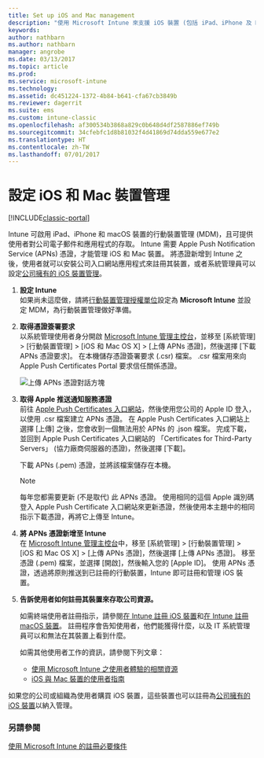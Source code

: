 ```yaml
---
title: Set up iOS and Mac management
description: "使用 Microsoft Intune 來支援 iOS 裝置 (包括 iPad、iPhone 及 Mac OS X 裝置) 的行動裝置管理 (MDM)。"
keywords: 
author: nathbarn
ms.author: nathbarn
manager: angrobe
ms.date: 03/13/2017
ms.topic: article
ms.prod: 
ms.service: microsoft-intune
ms.technology: 
ms.assetid: dc451224-1372-4b84-b641-cfa67cb3849b
ms.reviewer: dagerrit
ms.suite: ems
ms.custom: intune-classic
ms.openlocfilehash: af300534b3868a829c0b648d4df2587886ef749b
ms.sourcegitcommit: 34cfebfc1d8b81032f4d41869d74dda559e677e2
ms.translationtype: HT
ms.contentlocale: zh-TW
ms.lasthandoff: 07/01/2017
---
```

# <a name="set-up-ios-and-mac-device-management"></a>設定 iOS 和 Mac 裝置管理

[!INCLUDE[classic-portal](../includes/classic-portal.md)]

Intune 可啟用 iPad、iPhone 和 macOS 裝置的行動裝置管理 (MDM)，且可提供使用者對公司電子郵件和應用程式的存取。 Intune 需要 Apple Push Notification Service (APNs) 憑證，才能管理 iOS 和 Mac 裝置。 將憑證新增到 Intune 之後，使用者就可以安裝公司入口網站應用程式來註冊其裝置，或者系統管理員可以設定[公司擁有的 iOS 裝置管理](enroll-corporate-owned-ios-devices-in-microsoft-intune.md)。

1.  **設定 Intune**<br>
    如果尚未這麼做，請將[行動裝置管理授權單位](prerequisites-for-enrollment.md#step-2-set-mdm-authority)設定為 **Microsoft Intune** 並設定 MDM，為行動裝置管理做好準備。

2.  **取得憑證簽署要求**<br>
    以系統管理使用者身分開啟 [Microsoft Intune 管理主控台](https://manage.microsoft.com)，並移至 [系統管理] &gt; [行動裝置管理] &gt; [iOS 和 Mac OS X] &gt; [上傳 APNs 憑證]，然後選擇 [下載 APNs 憑證要求]。 在本機儲存憑證簽署要求 (.csr) 檔案。 .csr 檔案用來向 Apple Push Certificates Portal 要求信任關係憑證。

    ![上傳 APNs 憑證對話方塊](../media/Intune-iOS-enrollment-with-apns.png)

3.  **取得 Apple 推送通知服務憑證**<br>
    前往 [Apple Push Certificates 入口網站](http://go.microsoft.com/fwlink/?LinkId=269844)，然後使用您公司的 Apple ID 登入，以使用 .csr 檔案建立 APNs 憑證。 在 Apple Push Certificates 入口網站上選擇 [上傳] 之後，您會收到一個無法用於 APNs 的 .json 檔案。 完成下載，並回到 Apple Push Certificates 入口網站的 「Certificates for Third-Party Servers」 (協力廠商伺服器的憑證)，然後選擇 [下載]。

    下載 APNs (.pem) 憑證，並將該檔案儲存在本機。

    > [!NOTE]
    > 每年您都需要更新 (不是取代) 此 APNs 憑證。 使用相同的這個 Apple 識別碼登入 Apple Push Certificate 入口網站來更新憑證，然後使用本主題中的相同指示下載憑證，再將它上傳至 Intune。

4.  **將 APNs 憑證新增至 Intune**<br>
    在 [Microsoft Intune 管理主控台](https://manage.microsoft.com)中，移至 [系統管理] &gt; [行動裝置管理] &gt; [iOS 和 Mac OS X] &gt; [上傳 APNs 憑證]，然後選擇 [上傳 APNs 憑證]。 移至憑證 (.pem) 檔案，並選擇 [開啟]，然後輸入您的 [Apple ID]。 使用 APNs 憑證，透過將原則推送到已註冊的行動裝置，Intune 即可註冊和管理 iOS 裝置。

5.  **告訴使用者如何註冊其裝置來存取公司資源。**

    如需終端使用者註冊指示，請參閱[在 Intune 註冊 iOS 裝置](https://docs.microsoft.com/intune-user-help/enroll-your-device-in-intune-ios)和[在 Intune 註冊 macOS 裝置](https://docs.microsoft.com/intune-user-help/enroll-your-device-in-intune-macos)。 註冊程序會告知使用者，他們能獲得什麼，以及 IT 系統管理員可以和無法在其裝置上看到什麼。

    如需其他使用者工作的資訊，請參閱下列文章：
    - [使用 Microsoft Intune 之使用者體驗的相關資源](/intune/end-user-educate)
    - [iOS 與 Mac 裝置的使用者指南](https://docs.microsoft.com/intune-user-help/using-your-ios-or-macOS-device-with-intune)

如果您的公司或組織為使用者購買 iOS 裝置，這些裝置也可以註冊為[公司擁有的 iOS 裝置](enroll-corporate-owned-ios-devices-in-microsoft-intune.md)以納入管理。

### <a name="see-also"></a>另請參閱
[使用 Microsoft Intune 的註冊必要條件](prerequisites-for-enrollment.md)
